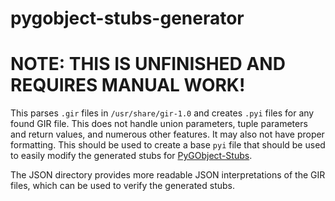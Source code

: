 # pygobject-stubs-generator

# NOTE: THIS IS UNFINISHED AND REQUIRES MANUAL WORK!

This parses `.gir` files in `/usr/share/gir-1.0` and creates `.pyi` files for any found GIR file. This does not handle union parameters, tuple parameters and return values, and numerous other features. It may also not have proper formatting. This should be used to create a base `pyi` file that should be used to easily modify the generated stubs for [PyGObject-Stubs](https://github.com/pygobject/pygobject-stubs).

The JSON directory provides more readable JSON interpretations of the GIR files, which can be used to verify the generated stubs.
